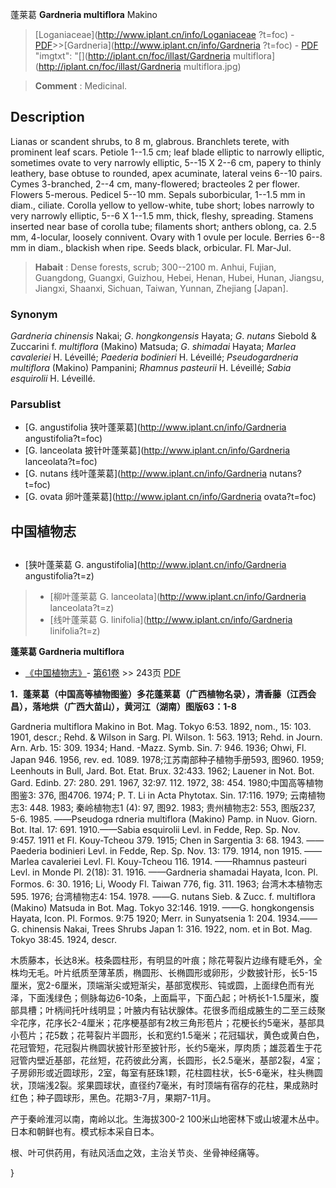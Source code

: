 蓬莱葛 **Gardneria multiflora** Makino

> [Loganiaceae](http://www.iplant.cn/info/Loganiaceae ?t=foc) - [PDF](http://iplant.cn/foc/pdf/Loganiaceae.pdf)>>[Gardneria](http://www.iplant.cn/info/Gardneria ?t=foc) - [PDF](http://www.iplant.cn/foc/pdf/Gardneria.pdf)
  "imgtxt": "[](http://iplant.cn/foc/illast/Gardneria multiflora](http://iplant.cn/foc/illast/Gardneria multiflora.jpg)

> **Comment** : 
> Medicinal.

## Description

Lianas or scandent shrubs, to 8 m, glabrous. Branchlets terete, with prominent leaf scars. Petiole 1--1.5 cm; leaf blade elliptic to narrowly elliptic, sometimes ovate to very narrowly elliptic, 5--15 X 2--6 cm, papery to thinly leathery, base obtuse to rounded, apex acuminate, lateral veins 6--10 pairs. Cymes 3-branched, 2--4 cm, many-flowered; bracteoles 2 per flower. Flowers 5-merous. Pedicel 5--10 mm. Sepals suborbicular, 1--1.5 mm in diam., ciliate. Corolla yellow to yellow-white, tube short; lobes narrowly to very narrowly elliptic, 5--6 X 1--1.5 mm, thick, fleshy, spreading. Stamens inserted near base of corolla tube; filaments short; anthers oblong, ca. 2.5 mm, 4-locular, loosely connivent. Ovary with 1 ovule per locule. Berries 6--8 mm in diam., blackish when ripe. Seeds black, orbicular. Fl. Mar-Jul.

> **Habait** : 
> Dense forests, scrub; 300--2100 m. Anhui, Fujian, Guangdong, Guangxi, Guizhou, Hebei, Henan, Hubei, Hunan, Jiangsu, Jiangxi, Shaanxi, Sichuan, Taiwan, Yunnan, Zhejiang [Japan].

### Synonym
*Gardneria chinensis* Nakai; *G*. *hongkongensis* Hayata; *G*. *nutans* Siebold & Zuccarini f. *multiflora* (Makino) Matsuda; *G*. *shimadai* Hayata; *Marlea cavaleriei* H. Léveillé; *Paederia bodinieri* H. Léveillé; *Pseudogardneria multiflora* (Makino) Pampanini; *Rhamnus pasteurii* H. Léveillé; *Sabia esquirolii* H. Léveillé.

### Parsublist

* [G.  angustifolia  狭叶蓬莱葛](http://www.iplant.cn/info/Gardneria angustifolia?t=foc)
* [G.  lanceolata  披针叶蓬莱葛](http://www.iplant.cn/info/Gardneria lanceolata?t=foc)
* [G.  nutans  线叶蓬莱葛](http://www.iplant.cn/info/Gardneria nutans?t=foc)
* [G.  ovata  卵叶蓬莱葛](http://www.iplant.cn/info/Gardneria ovata?t=foc)

## 中国植物志

## 
* [狭叶蓬莱葛  G.  angustifolia](http://www.iplant.cn/info/Gardneria angustifolia?t=z)
> * [柳叶蓬莱葛  G.  lanceolata](http://www.iplant.cn/info/Gardneria lanceolata?t=z)
> * [线叶蓬莱葛  G.  linifolia](http://www.iplant.cn/info/Gardneria linifolia?t=z)

**蓬莱葛 Gardneria multiflora**

* [《中国植物志》](http://www.iplant.cn/frps)- [第61卷](http://www.iplant.cn/frps/vol/61) >> 243页 [PDF](http://www.iplant.cn/frps/pdf/61/243.PDF)

**1．蓬莱葛（中国高等植物图鉴）多花蓬莱葛（广西植物名录），清香藤（江西会昌），落地烘（广西大苗山），黄河江（湖南）图版63：1-8**

Gardneria multiflora Makino in Bot. Mag. Tokyo 6:53. 1892, nom., 15: 103. 1901, descr.; Rehd. & Wilson in Sarg. Pl. Wilson. 1: 563. 1913; Rehd. in Journ. Arn. Arb. 15: 309. 1934; Hand. -Mazz. Symb. Sin. 7: 946. 1936; Ohwi, Fl. Japan 946. 1956, rev. ed. 1089. 1978;江苏南部种子植物手册593, 图960. 1959; Leenhouts in Bull, Jard. Bot. Etat. Brux. 32:433. 1962; Lauener in Not. Bot. Gard. Edinb. 27: 280. 291. 1967, 32:97. 112. 1972, 38: 454. 1980;中国高等植物图鉴3: 376, 图4706. 1974; P. T. Li in Acta Phytotax. Sin. 17:116. 1979; 云南植物志3: 448. 1983; 秦岭植物志1 (4): 97, 图92. 1983; 贵州植物志2: 553, 图版237, 5-6. 1985. ——Pseudoga rdneria multiflora (Makino) Pamp. in Nuov. Giorn. Bot. Ital. 17: 691. 1910.——Sabia esquirolii Levl. in Fedde, Rep. Sp. Nov. 9:457. 1911 et Fl. Kouy-Tcheou 379. 1915; Chen in Sargentia 3: 68. 1943. ——Paederia bodinieri Levl. in Fedde, Rep. Sp. Nov. 13: 179. 1914, non 1915. ——Marlea cavaleriei Levl. Fl. Kouy-Tcheou 116. 1914. ——Rhamnus pasteuri Levl. in Monde Pl. 2(18): 31. 1916. ——Gardneria shamadai Hayata, Icon. Pl. Formos. 6: 30. 1916; Li, Woody Fl. Taiwan 776, fig. 311. 1963; 台湾木本植物志595. 1976; 台湾植物志4: 154. 1978. ——G. nutans Sieb. & Zucc. f. multiflora (Makino) Matsuda in Bot. Mag. Tokyo 32:146. 1919. ——G. hongkongensis Hayata, Icon. Pl. Formos. 9:75 1920; Merr. in Sunyatsenia 1: 204. 1934.——G. chinensis Nakai, Trees Shrubs Japan 1: 316. 1922, nom. et in Bot. Mag. Tokyo 38:45. 1924, descr.

木质藤本，长达8米。枝条圆柱形，有明显的叶痕；除花萼裂片边缘有睫毛外，全株均无毛。叶片纸质至薄革质，椭圆形、长椭圆形或卵形，少数披针形，长5-15厘米，宽2-6厘米，顶端渐尖或短渐尖，基部宽楔形、钝或圆，上面绿色而有光泽，下面浅绿色；侧脉每边6-10条，上面扁平，下面凸起；叶柄长1-1.5厘米，腹部具槽；叶柄间托叶线明显；叶腋内有钻状腺体。花很多而组成腋生的二至三歧聚伞花序，花序长2-4厘米；花序梗基部有2枚三角形苞片；花梗长约5毫米，基部具小苞片；花5数；花萼裂片半圆形，长和宽约1.5毫米；花冠辐状，黄色或黄白色，花冠管短，花冠裂片椭圆状披针形至披针形，长约5毫米，厚肉质；雄蕊着生于花冠管内壁近基部，花丝短，花药彼此分离，长圆形，长2.5毫米，基部2裂，4室；子房卵形或近圆球形，2室，每室有胚珠1颗，花柱圆柱状，长5-6毫米，柱头椭圆状，顶端浅2裂。浆果圆球状，直径约7毫米，有时顶端有宿存的花柱，果成熟时红色；种子圆球形，黑色。花期3-7月，果期7-11月。

产于秦岭淮河以南，南岭以北。生海拔300-2 100米山地密林下或山坡灌木丛中。日本和朝鲜也有。模式标本采自日本。

根、叶可供药用，有祛风活血之效，主治关节炎、坐骨神经痛等。

}